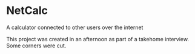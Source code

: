 # NetCalc
A calculator connected to other users over the internet

This project was created in an afternoon as part of a takehome interview. Some corners were cut.
